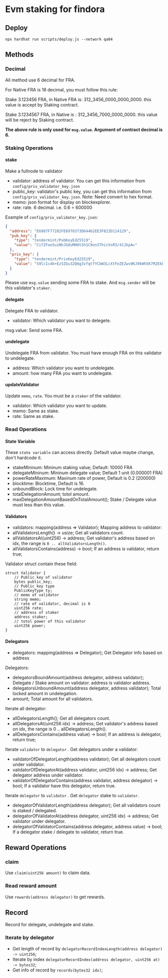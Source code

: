 # Evm staking for findora

## Deploy

``` shell
npx hardhat run scripts/deploy.js --network qa04
```

## Methods

### Decimal

All method use 6 decimal for FRA.

For Native FRA is 18 decimal, you must follow this rule:

Stake 3.123456 FRA, in Native FRA is: 312_3456_0000_0000_0000. this value is accept by Staking contract.

Stake 3.1234567 FRA, in Native is : 312_3456_7000_0000_0000. this value will be reject by Staking contract.

**The above rule is only used for `msg.value`. Argument of contract decimal is 6.**

### Staking Operations

#### stake

Make a fullnode to validator

- validator: address of validator. You can get this information from `config/priv_validator_key.json`
- public_key: validator's public key, you can get this information from `config/priv_validator_key.json`. Note: Need convert to hex format.
- memo: json format for display on blockexplorer.
- rate: rate. 6 decimal. i.e. 0.6 = 600000

Example of `config/priv_validator_key.json`:

```json
{
  "address": "E6987F77282FE6978373D64462EE3F823D114129",
  "pub_key": {
    "type": "tendermint/PubKeyEd25519",
    "value": "CifZFoeSuzNhJG0uMH0tSh1C9on37hicVsR3/41JkpA="
  },
  "priv_key": {
    "type": "tendermint/PrivKeyEd25519",
    "value": "S9lcIc4k+Ez5ZGu32Q6g3vfqtfYCbW3LcXtFeZEZwv0KJ9kWh5K7M2EkbS4wfS1KHUL2iffuGJxWxHf/jUmSkA=="
  }
}
```

Please use `msg.value` sending some FRA to stake. And `msg.sender` will be this validator's `staker`.


#### delegate

Delegate FRA to validator.

- validator: Which validator you want to delegete.

msg.value: Send some FRA.

#### undelegate

Undelegate FRA from validator. You must have enough FRA on this validator to undelegate.

- address: Which validator you want to undelegate.
- amount: how many FRA you want to undelegate.


#### updateValidator

Update `memo`, `rate`. You must be a `staker` of the validator.

- validator: Which validator you want to update.
- memo: Same as stake.
- rate: Same as stake.

### Read Operations

#### State Variable

These `state variable` can access directly. Default value maybe change, don't hardcode it.

- stakeMininum: Mininum staking value; Default: 10000 FRA
- delegateMininum: Mininum delegate value; Default 1 unit (0.000001 FRA)
- powerRateMaximum: Maxinum rate of power, Default is 0.2 (200000)
- blocktime: Blocktime, Default is 16.
- unboundBlock: Lock time for undelegate.
- totalDelegationAmount; totol amount.
- maxDelegationAmountBasedOnTotalAmount(); Stake / Delegate value must less than this value.

#### Validators

- validators: mapping(address => Validator); Mapping address to validator:
- allValidatorsLength() -> usize; Get all validators count.
- allValidatorsAt(uint256) -> address; Get validator's address based on idx, the range is `0 .. allValidatorsLength()`.
- allValidatorsContains(address) -> bool; If an address is validator, return true;

Validator struct contain these field:

```solidity
struct Validator {
    // Public key of validator
    bytes public_key;
    // Public key type
    PublicKeyType ty;
    // memo of validator
    string memo;
    // rate of validator, decimal is 6
    uint256 rate;
    // address of staker
    address staker;
    // totol power of this validator
    uint256 power;
}
```

#### Delegators

- delegators: mapping(address => Delegator); Get Delegator info based on address

Delegators:

- delegatorsBoundAmount(address delegator, address validator); Delegate / Stake amount on validator. address is validator address.
- delegatorsUnboundAmount(address delegator, address validator); Total locked amount in undelegation.
- amount; Total amount for all validators.

Iterate all delegator:

- allDelegatorsLength(); Get all delegators count.
- allDelegatorsAt(uint256 idx) -> address; Get validator's address based on idx, the range is 0 .. allDelegatorsLength().
- allDelegatorsContains(address value) -> bool; If an address is delegator, return true;

Iterate `validator` to `delegator` . Get delegators under a validator:

- validatorOfDelegatorLength(address validator); Get all delegators count under validator.
- validatorOfDelegatorAt(address validator, uint256 idx) -> address; Get delegator address under validator.
- validatorOfDelegatorContains(address validator, address delegator) -> bool; If a validator have this delegator, return true.


Iterate `delegator` to `validator` . Get `delegator` stake to `validator`.

- delegatorOfValidatorLength(address delegator); Get all validators count is staked / delegated.
- delegatorOfValidatorAt(address delegator, uint256 idx) -> address; Get validator under delegator.
- delegatorOfValidatorContains(address delegator, address value) -> bool; If a delegator stake / delegate to validator, return true.


## Reward Operations

### claim

Use `claim(uint256 amount)` to claim data.

### Read reward amount

Use `rewards(address delegator)` to get rewards.

## Record

Record for delegate, undelegate and stake.

### Iterate by delegator

- Get length of record by `delegatorRecordIndexLength(address delegator) -> uint256`;
- Iterate by index `delegatorRecordIndex(address delegator, uint256 at) -> bytes32`;
- Get info of record by `records(bytes32 idx)`;


